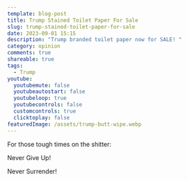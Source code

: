 ```yaml
---
template: blog-post
title: Trump Stained Toilet Paper For Sale
slug: trump-stained-toilet-paper-for-sale
date: 2023-09-01 15:15
description: "Trump branded toilet paper now for SALE! "
category: opinion
comments: true
shareable: true
tags:
  - Trump
youtube:
  youtubemute: false
  youtubeautostart: false
  youtubeloop: true
  youtubecontrols: false
  customcontrols: true
  clicktoplay: false
featuredImage: /assets/trump-butt-wipe.webp
---
```

For those tough times on the shitter:

Never Give Up! 

Never Surrender!